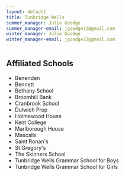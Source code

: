 ```yaml
---
layout: default
title: Tunbridge Wells
summer_manager: Julie Goodge
summer_manager-email: jgoodge72@gmail.com
winter_manager: Julie Goodge
winter_manager-email: jgoodge72@gmail.com
---
```


## Affiliated Schools

- Benenden
- Bennett
- Bethany School
- Broomhill Bank
- Cranbrook School
- Dulwich Prep
- Holmewood House
- Kent College
- Marlborough House
- Mascalls
- Saint Ronan's
- St Gregory's
- The Skinners School
- Tunbridge Wells Grammar School for Boys
- Tunbridge Wells Grammar School for Girls